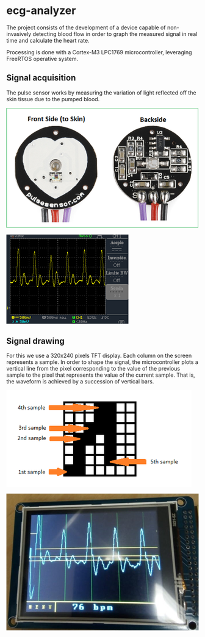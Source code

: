 # ecg-analyzer
The project consists of the development of a device capable of non-invasively detecting blood flow in order to graph the measured signal in real time and calculate the heart rate.

Processing is done with a Cortex-M3 LPC1769 microcontroller, leveraging FreeRTOS operative system.

## Signal acquisition

The pulse sensor works by measuring the variation of light reflected off the skin tissue due to the pumped blood.

![pulse sensor](./images/pulse-sensor.png)

![pulse sensor signal](./images/pulse-sensor-signal.png)

## Signal drawing

For this we use a 320x240 pixels TFT display. Each column on the screen represents a sample. In order to shape the signal, the microcontroller plots a vertical line from the pixel corresponding to the value of the previous sample to the pixel that represents the value of the current sample. That is, the waveform is achieved by a succession of vertical bars.

![signal representation](./images/signal-representation.png)

![signal drawing](./images/signal-drawing.jpg)

